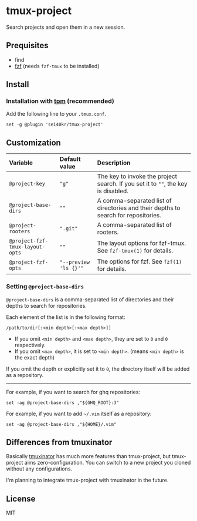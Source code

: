 # tmux-project

Search projects and open them in a new session.

## Prequisites

- find
- [fzf](https://github.com/junegunn/fzf) (needs `fzf-tmux` to be installed)

## Install

### Installation with [tpm](https://github.com/tmux-plugins/tpm) (recommended)

Add the following line to your `.tmux.conf`.

```tmux
set -g @plugin 'sei40kr/tmux-project'
```

## Customization

| Variable                        | Default value         | Description                                                                        |
| :------------------------------ | :-------------------- | :--------------------------------------------------------------------------------- |
| `@project-key`                  | `"g"`                 | The key to invoke the project search. If you set it to `""`, the key is disabled.  |
| `@project-base-dirs`            | `""`                  | A comma-separated list of directories and their depths to search for repositories. |
| `@project-rooters`              | `".git"`              | A comma-separated list of rooters.                                                 |
| `@project-fzf-tmux-layout-opts` | `""`                  | The layout options for fzf-tmux. See `fzf-tmux(1)` for details.                    |
| `@project-fzf-opts`             | `"--preview 'ls {}'"` | The options for fzf. See `fzf(1)` for details.                                     |

### Setting `@project-base-dirs`

`@project-base-dirs` is a comma-separated list of directories and their depths to search for repositories.

Each element of the list is in the following format:

```
/path/to/dir[:<min depth>[:<max depth>]]
```

- If you omit `<min depth>` and `<max depth>`, they are set to `0` and `0` respectively.
- If you omit `<max depth>`, it is set to `<min depth>`. (means `<min depth>` is the exact depth)

If you omit the depth or explicitly set it to `0`, the directory itself will be
added as a repository.

---

For example, if you want to search for ghq repositories:

```tmux
set -ag @project-base-dirs ,"${GHQ_ROOT}:3"
```

For example, if you want to add `~/.vim` itself as a repository:

```tmux
set -ag @project-base-dirs ,"${HOME}/.vim"
```

## Differences from tmuxinator

Basically [tmuxinator](https://github.com/tmuxinator/tmuxinator) has much more
features than tmux-project, but tmux-project aims zero-configuration.
You can switch to a new project you cloned without any configurations.

I'm planning to integrate tmux-project with tmuxinator in the future.

## License

MIT
